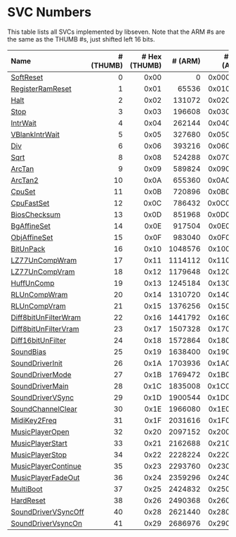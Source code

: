 # SVC Numbers

This table lists all SVCs implemented by libseven.
Note that the ARM #s are the same as the THUMB #s, just shifted left 16 bits.

Name                    | # (THUMB) | # Hex (THUMB) | # (ARM) | # Hex (ARM)
:-----------------------|----------:|--------------:|--------:|-----------:
[SoftReset]             |         0 |          0x00 |       0 |   0x000000
[RegisterRamReset]      |         1 |          0x01 |   65536 |   0x010000
[Halt]                  |         2 |          0x02 |  131072 |   0x020000
[Stop]                  |         3 |          0x03 |  196608 |   0x030000
[IntrWait]              |         4 |          0x04 |  262144 |   0x040000
[VBlankIntrWait]        |         5 |          0x05 |  327680 |   0x050000
[Div]                   |         6 |          0x06 |  393216 |   0x060000
[Sqrt]                  |         8 |          0x08 |  524288 |   0x070000
[ArcTan]                |         9 |          0x09 |  589824 |   0x090000
[ArcTan2]               |        10 |          0x0A |  655360 |   0x0A0000
[CpuSet]                |        11 |          0x0B |  720896 |   0x0B0000
[CpuFastSet]            |        12 |          0x0C |  786432 |   0x0C0000
[BiosChecksum]          |        13 |          0x0D |  851968 |   0x0D0000
[BgAffineSet]           |        14 |          0x0E |  917504 |   0x0E0000
[ObjAffineSet]          |        15 |          0x0F |  983040 |   0x0F0000
[BitUnPack]             |        16 |          0x10 | 1048576 |   0x100000
[LZ77UnCompWram]        |        17 |          0x11 | 1114112 |   0x110000
[LZ77UnCompVram]        |        18 |          0x12 | 1179648 |   0x120000
[HuffUnComp]            |        19 |          0x13 | 1245184 |   0x130000
[RLUnCompWram]          |        20 |          0x14 | 1310720 |   0x140000
[RLUnCompVram]          |        21 |          0x15 | 1376256 |   0x150000
[Diff8bitUnFilterWram]  |        22 |          0x16 | 1441792 |   0x160000
[Diff8bitUnFilterVram]  |        23 |          0x17 | 1507328 |   0x170000
[Diff16bitUnFilter]     |        24 |          0x18 | 1572864 |   0x180000
[SoundBias]             |        25 |          0x19 | 1638400 |   0x190000
[SoundDriverInit]       |        26 |          0x1A | 1703936 |   0x1A0000
[SoundDriverMode]       |        27 |          0x1B | 1769472 |   0x1B0000
[SoundDriverMain]       |        28 |          0x1C | 1835008 |   0x1C0000
[SoundDriverVSync]      |        29 |          0x1D | 1900544 |   0x1D0000
[SoundChannelClear]     |        30 |          0x1E | 1966080 |   0x1E0000
[MidiKey2Freq]          |        31 |          0x1F | 2031616 |   0x1F0000
[MusicPlayerOpen]       |        32 |          0x20 | 2097152 |   0x200000
[MusicPlayerStart]      |        33 |          0x21 | 2162688 |   0x210000
[MusicPlayerStop]       |        34 |          0x22 | 2228224 |   0x220000
[MusicPlayerContinue]   |        35 |          0x23 | 2293760 |   0x230000
[MusicPlayerFadeOut]    |        36 |          0x24 | 2359296 |   0x240000
[MultiBoot]             |        37 |          0x25 | 2424832 |   0x250000
[HardReset]             |        38 |          0x26 | 2490368 |   0x260000
[SoundDriverVSyncOff]   |        40 |          0x28 | 2621440 |   0x280000
[SoundDriverVsyncOn]    |        41 |          0x29 | 2686976 |   0x290000

[SoftReset]: ./svc.md/#softreset
[RegisterRamReset]: ./svc.md/#registerramreset
[Halt]: ./svc.md/#halt
[Stop]: ./svc.md/#stop
[IntrWait]: ./svc.md/#intrwait
[VBlankIntrWait]: ./svc.md/#vblankintrwait
[Div]: ./svc.md/#div
[Sqrt]: ./svc.md/#sqrt
[ArcTan]: ./svc.md/#arctan
[ArcTan2]: ./svc.md/#arctan2
[CpuSet]: ./svc.md/#cpuset
[CpuFastSet]: ./svc.md/#cpufastset
[BiosChecksum]: ./svc.md/#bioschecksum
[BgAffineSet]: ./svc.md/#bgaffineset
[ObjAffineSet]: ./svc.md/#objaffineset
[BitUnPack]: ./svc.md/#bitunpack
[LZ77UnCompWram]: ./svc.md/#lz77uncompwram
[LZ77UnCompVram]: ./svc.md/#lz77uncompvram
[HuffUnComp]: ./svc.md/#huffuncomp
[RLUnCompWram]: ./svc.md/#rluncompwram
[RLUnCompVram]: ./svc.md/#rluncompvram
[Diff8bitUnFilterWram]: ./svc.md/#diff8bitunfilterwram
[Diff8bitUnFilterVram]: ./svc.md/#diff8bitunfiltervram
[Diff16bitUnFilter]: ./svc.md/#diff16bitunfilter
[SoundBias]: ./svc.md/#soundbias
[SoundDriverInit]: ./svc.md/#sounddriverinit
[SoundDriverMode]: ./svc.md/#sounddrivermode
[SoundDriverMain]: ./svc.md/#sounddrivermain
[SoundDriverVSync]: ./svc.md/#sounddrivervsync
[SoundChannelClear]: ./svc.md/#soundchannelclear
[MidiKey2Freq]: ./svc.md/#midikey2freq
[MusicPlayerOpen]: ./svc.md/#musicplayeropen
[MusicPlayerStart]: ./svc.md/#musicplayerstart
[MusicPlayerStop]: ./svc.md/#musicplayerstop
[MusicPlayerContinue]: ./svc.md/#musicplayercontinue
[MusicPlayerFadeOut]: ./svc.md/#musicplayerfadeout
[MultiBoot]: ./svc.md/#multiboot
[HardReset]: ./svc.md/#hardreset
[SoundDriverVSyncOff]: ./svc.md/#sounddrivervsyncoff
[SoundDriverVsyncOn]: ./svc.md/#sounddrivervsyncon
